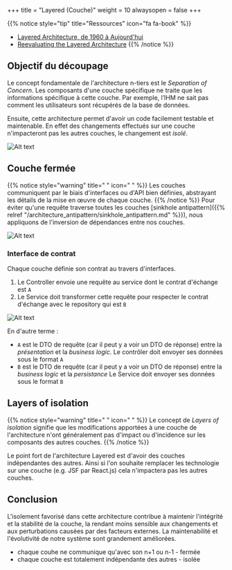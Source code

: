 +++
title = "Layered (Couche)"
weight = 10
alwaysopen = false
+++


{{% notice style="tip" title="Ressources" icon="fa fa-book" %}}
- [Layered Architecture, de 1960 à Aujourd'hui](https://herbertograca.com/2017/08/03/layered-architecture/)  
- [Reevaluating the Layered Architecture](https://javadevguy.wordpress.com/2019/01/06/reevaluating-the-layered-architecture/)
  {{% /notice %}}

## Objectif du découpage

Le concept fondamentale de l'architecture n-tiers est le _Separation of Concern_. Les composants d'une couche spécifique ne traite que les informations spécifique à cette couche. Par exemple, l’IHM ne sait pas comment les utilisateurs sont récupérés de la base de données.

Ensuite, cette architecture permet d'avoir un code facilement testable et maintenable. En effet des changements effectués sur une couche n'impacteront pas les autres couches, le changement est _isolé_.

![Alt text](images/n-tiers.png)

## Couche fermée

{{% notice style="warning" title=" " icon=" " %}}
Les couches communiquent par le biais d'interfaces ou d'API bien définies, abstrayant les détails de la mise en œuvre de chaque couche.
{{% /notice %}}
Pour éviter qu'une requête traverse toutes les couches [sinkhole antipattern]({{% relref "/architecture_antipattern/sinkhole_antipattern.md" %}}), nous appliquons de l'inversion de dépendances entre nos couches.

![Alt text](images/n-tiers-detailled.png)

### Interface de contrat

Chaque couche définie son contrat au travers d'interfaces.

1. Le Controller envoie une requête au service dont le contrat d'échange est `A`
2. Le Service doit transformer cette requête pour respecter le contrat d'échange avec le repository qui est `B`

![Alt text](images/ntiers-dto.png)

En d'autre terme :

- `A` est le DTO de requête (car il peut y a voir un DTO de réponse) entre la _présentation_ et la _business logic_. Le contrôler doit envoyer ses données sous le format `A`
- `B` est le DTO de requête (car il peut y a voir un DTO de réponse) entre la _business logic_ et la _persistance_ Le Service doit envoyer ses données sous le format `B`

## Layers of isolation

{{% notice style="warning" title=" " icon=" " %}}
Le concept de _Layers of isolation_ signifie que les modifications apportées à une couche de l'architecture n'ont généralement pas d'impact ou d'incidence sur les composants des autres couches.
{{% /notice %}}

Le point fort de l'architecture Layered est d'avoir des couches indépendantes des autres. Ainsi si l'on souhaite remplacer les technologie sur une couche (e.g. JSF par React.js) cela n'impactera pas les autres couches.

## Conclusion

L'isolement favorisé dans cette architecture contribue à maintenir l'intégrité et la stabilité de la couche, la rendant moins sensible aux changements et aux perturbations causées par des facteurs externes. La maintenabilité et l'évolutivité de notre système sont grandement améliorées.

- chaque couhe ne communique qu'avec son n+1 ou n-1 - fermée
- chaque couche est totalement indépendante des autres - isolée

